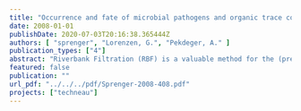 ```yaml
---
title: "Occurrence and fate of microbial pathogens and organic trace compounds at riverbank filtration sites in Delhi, India"
date: 2008-01-01
publishDate: 2020-07-03T20:16:38.365444Z
authors: [ "sprenger", "Lorenzen, G.", "Pekdeger, A." ]
publication_types: ["4"]
abstract: "Riverbank Filtration (RBF) is a valuable method for the (pre-)treatment of surface water for drinking water production. It has successfully been used in different parts of Europe for more than one century. The main intention of work package 5.2 of the TECHNEAU integrated project is to analyze the function and relevance of Riverbank Filtration (RBF) to enable sustainable water resources management, especially in developing and newly industrialized countries. A review on the attenuation capacity of RBF with a main focus on the significance for developing and newly industrialized countries is given in the D 5.2.3. This report (D 5.2.6) provides an overview on pathogen and organic trace compound content in water samples from the three TECHNEAU riverbank filtration (RBF) sites in Delhi, India. It is a follow up of the D 5.2.1 report that gives an introduction to the studies in Delhi, including regional information to water stressed mega city, environmental conditions at the three field sites and a summary of the hydrogeological investigations. Further information on hydrogeochemistry including inorganic ions (major ions, heavy metals and inorganic trace substabnces) and physicochemical parameters was submitted in D 5.2.2. The data published in this report represents water samples that have been collected during several field campaigns between May 2007 and March 2008 and analysed in different laboratories in India and Europe. Microbiological analysis includes faecal bacteria and indicator bacteria, bacteriophages and enteric viruses. For the analysis of organic contaminants, a non target GC-MS screening was performed as well as a quantitative analysis of pesticides and other trace pollutants."
featured: false
publication: ""
url_pdf: "../../../pdf/Sprenger-2008-408.pdf"
projects: ["techneau"]
---
```


